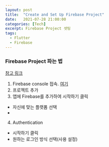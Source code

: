 ```yaml
---
layout: post
title:  "Create and Set Up Firebase Project"
date:   2021-07-28 21:00:00
categories: [Tech]
excerpt: Firebase Project 셋팅
tags:
  - Flutter
  - Firebase
---
```


### Firebase Project 파는 법 

[참고 링크](https://firebase.google.com/codelabs/firebase-get-to-know-flutter?hl=fi-FI#2)  

1. Firebase console 접속. [여기](https://console.firebase.google.com/u/0/)  
2. 프로젝트 추가  
3. 앱에 Firebase를 추가하여 시작하기 클릭  
  - 자신에 맞는 플랫폼 선택
  - 
4. Authentication   
  - 시작하기 클릭  
  - 원하는 로그인 방식 선택(사용 설정) 